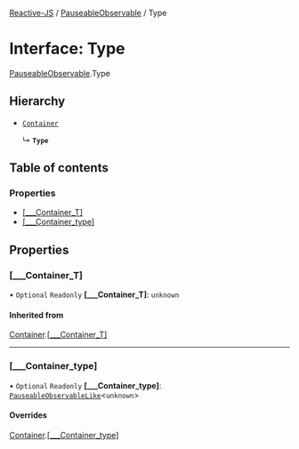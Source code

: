 [Reactive-JS](../README.md) / [PauseableObservable](../modules/PauseableObservable.md) / Type

# Interface: Type

[PauseableObservable](../modules/PauseableObservable.md).Type

## Hierarchy

- [`Container`](types.Container.md)

  ↳ **`Type`**

## Table of contents

### Properties

- [[\_\_\_Container\_T]](PauseableObservable.Type.md#[___container_t])
- [[\_\_\_Container\_type]](PauseableObservable.Type.md#[___container_type])

## Properties

### [\_\_\_Container\_T]

• `Optional` `Readonly` **[\_\_\_Container\_T]**: `unknown`

#### Inherited from

[Container](types.Container.md).[[___Container_T]](types.Container.md#[___container_t])

___

### [\_\_\_Container\_type]

• `Optional` `Readonly` **[\_\_\_Container\_type]**: [`PauseableObservableLike`](types.PauseableObservableLike.md)<`unknown`\>

#### Overrides

[Container](types.Container.md).[[___Container_type]](types.Container.md#[___container_type])
